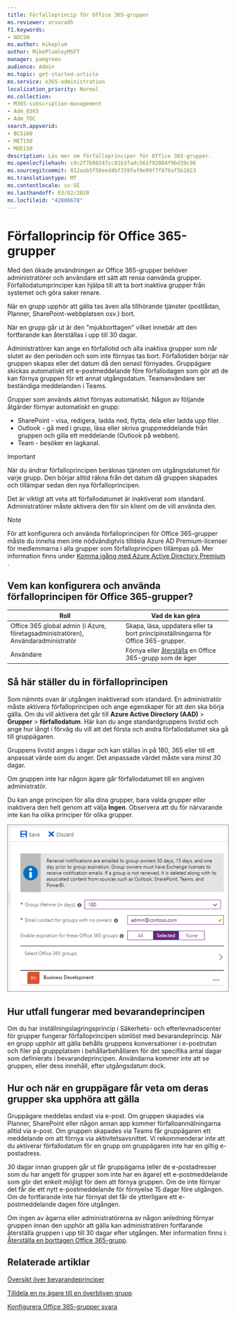 ```yaml
---
title: Förfalloprincip för Office 365-grupper
ms.reviewer: arvaradh
f1.keywords:
- NOCSH
ms.author: mikeplum
author: MikePlumleyMSFT
manager: pamgreen
audience: Admin
ms.topic: get-started-article
ms.service: o365-administration
localization_priority: Normal
ms.collection:
- M365-subscription-management
- Adm_O365
- Adm_TOC
search.appverid:
- BCS160
- MET150
- MOE150
description: Läs mer om förfalloprinciper för Office 365-grupper.
ms.openlocfilehash: c4c2f7b98247cc81b3fadc561f92084f9bd39c96
ms.sourcegitcommit: 812aab5f58eed4bf359faf0e99f7f876af5b1023
ms.translationtype: MT
ms.contentlocale: sv-SE
ms.lasthandoff: 03/02/2020
ms.locfileid: "42808678"
---
```

# <a name="office-365-group-expiration-policy"></a>Förfalloprincip för Office 365-grupper

Med den ökade användningen av Office 365-grupper behöver administratörer och användare ett sätt att rensa oanvända grupper. Förfallodatumprinciper kan hjälpa till att ta bort inaktiva grupper från systemet och göra saker renare.

När en grupp upphör att gälla tas även alla tillhörande tjänster (postlådan, Planner, SharePoint-webbplatsen osv.) bort.

När en grupp går ut är den "mjukborttagen" vilket innebär att den fortfarande kan återställas i upp till 30 dagar.

Administratörer kan ange en förfallotid och alla inaktiva grupper som når slutet av den perioden och som inte förnyas tas bort. Förfallotiden börjar när gruppen skapas eller det datum då den senast förnyades. Gruppägare skickas automatiskt ett e-postmeddelande före förfallodagen som gör att de kan förnya gruppen för ett annat utgångsdatum. Teamanvändare ser beständiga meddelanden i Teams.

Grupper som används aktivt förnyas automatiskt. Någon av följande åtgärder förnyar automatiskt en grupp:
- SharePoint - visa, redigera, ladda ned, flytta, dela eller ladda upp filer.
- Outlook - gå med i grupp, läsa eller skriva gruppmeddelande från gruppen och gilla ett meddelande (Outlook på webben).
- Team - besöker en lagkanal.

> [!IMPORTANT]
> När du ändrar förfalloprincipen beräknas tjänsten om utgångsdatumet för varje grupp. Den börjar alltid räkna från det datum då gruppen skapades och tillämpar sedan den nya förfalloprincipen.

Det är viktigt att veta att förfallodatumet är inaktiverat som standard. Administratörer måste aktivera den för sin klient om de vill använda den.

> [!NOTE]
> För att konfigurera och använda förfalloprincipen för Office 365-grupper måste du inneha men inte nödvändigtvis tilldela Azure AD Premium-licenser för medlemmarna i alla grupper som förfalloprincipen tillämpas på. Mer information finns under [ Komma igång med Azure Active Directory Premium ](https://docs.microsoft.com/azure/active-directory/active-directory-get-started-premium).

## <a name="who-can-configure-and-use-the-office-365-groups-expiration-policy"></a>Vem kan konfigurera och använda förfalloprincipen för Office 365-grupper?

|Roll|Vad de kan göra|
|---------|---------|
|Office 365 global admin (i Azure, företagsadministratören), Användaradministratör|Skapa, läsa, uppdatera eller ta bort principinställningarna för Office 365-grupper.|
|Användare|Förnya eller [återställa](https://docs.microsoft.com/azure/active-directory/users-groups-roles/groups-restore-deleted) en Office 365-grupp som de äger|

## <a name="how-to-set-the-expiration-policy"></a>Så här ställer du in förfalloprincipen

Som nämnts ovan är utgången inaktiverad som standard. En administratör måste aktivera förfalloprincipen och ange egenskaper för att den ska börja gälla. Om du vill aktivera det går till **Azure Active Directory (AAD)** > **Grupper** > **förfallodatum**. Här kan du ange standardgruppens livstid och ange hur långt i förväg du vill att det första och andra förfallodatumet ska gå till gruppägaren.

Gruppens livstid anges i dagar och kan ställas in på 180, 365 eller till ett anpassat värde som du anger. Det anpassade värdet måste vara minst 30 dagar.

Om gruppen inte har någon ägare går förfallodatumet till en angiven administratör.

Du kan ange principen för alla dina grupper, bara valda grupper eller inaktivera den helt genom att välja **Ingen**. Observera att du för närvarande inte kan ha olika principer för olika grupper.

![Skärmbild av förfalloinställningar för grupper i Azure Active Directory](../../media/azure-groups-expiration-settings.png)

## <a name="how-expiry-works-with-the-retention-policy"></a>Hur utfall fungerar med bevarandeprincipen

Om du har inställningslagringsprincip i Säkerhets- och efterlevnadscenter för grupper fungerar förfalloprincipen sömlöst med bevarandeprincip. När en grupp upphör att gälla behålls gruppens konversationer i e-postrutan och filer på gruppplatsen i behållarbehållaren för det specifika antal dagar som definierats i bevarandeprincipen. Användarna kommer inte att se gruppen, eller dess innehåll, efter utgångsdatum dock.

## <a name="how-and-when-a-group-owner-learns-if-their-groups-are-going-to-expire"></a>Hur och när en gruppägare får veta om deras grupper ska upphöra att gälla

Gruppägare meddelas endast via e-post. Om gruppen skapades via Planner, SharePoint eller någon annan app kommer förfalloanmälningarna alltid via e-post. Om gruppen skapades via Teams får gruppägaren ett meddelande om att förnya via aktivitetsavsnittet. Vi rekommenderar inte att du aktiverar förfallodatum för en grupp om gruppägaren inte har en giltig e-postadress.

30 dagar innan gruppen går ut får gruppägarna (eller de e-postadresser som du har angett för grupper som inte har en ägare) ett e-postmeddelande som gör det enkelt möjligt för dem att förnya gruppen. Om de inte förnyar det får de ett nytt e-postmeddelande för förnyelse 15 dagar före utgången. Om de fortfarande inte har förnyat det får de ytterligare ett e-postmeddelande dagen före utgången.

Om ingen av ägarna eller administratörerna av någon anledning förnyar gruppen innan den upphör att gälla kan administratören fortfarande återställa gruppen i upp till 30 dagar efter utgången. Mer information finns i: [Återställa en borttagen Office 365-grupp](https://support.office.com/article/restore-a-deleted-office-365-group-b7c66b59-657a-4e1a-8aa0-8163b1f4eb54).

## <a name="related-articles"></a>Relaterade artiklar

[Översikt över bevarandeprinciper](https://support.office.com/article/5e377752-700d-4870-9b6d-12bfc12d2423)

[Tilldela en ny ägare till en överbliven grupp](https://support.office.com/article/86bb3db6-8857-45d1-95c8-f6d540e45732)

[Konfigurera Office 365-grupper svara](https://docs.microsoft.com/azure/active-directory/active-directory-groups-lifecycle-azure-portal)
